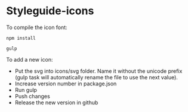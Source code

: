 # Styleguide-icons

To compile the icon font:

```
npm install
```
```
gulp
```

To add a new icon:
 
 - Put the svg into icons/svg folder. Name it without the unicode prefix (gulp task will automatically rename the file to use the next value).
 - Increase version number in package.json
 - Run gulp
 - Push changes
 - Release the new version in github
